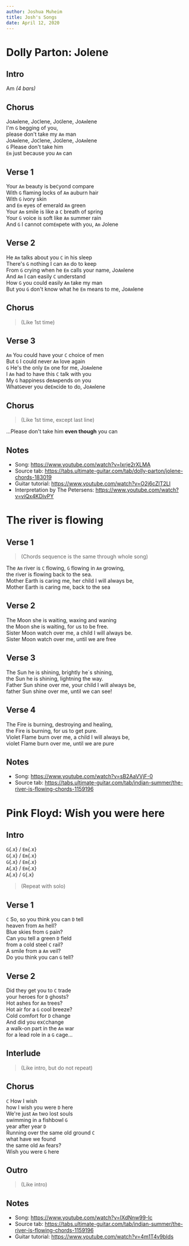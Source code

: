 ```yaml
---
author: Joshua Muheim
title: Josh's Songs
date: April 12, 2020
---
```


# Dolly Parton: Jolene

## Intro

Am _(4 bars)_
 
## Chorus

Jo`Am`lene, Jo`C`lene, Jo`G`lene, Jo`Am`lene  
I'm `G` begging of you,  
please don't take my `Am` man  
Jo`Am`lene, Jo`C`lene, Jo`G`lene, Jo`Am`lene  
`G` Please don't take him  
`Em` just because you `Am` can
 
## Verse 1

Your `Am` beauty is be`C`yond compare  
With `G` flaming locks of `Am` auburn hair  
With `G` ivory skin  
and `Em` eyes of emerald `Am` green  
Your `Am` smile is like a `C` breath of spring  
Your `G` voice is soft like `Am` summer rain  
And `G` I cannot com`Em`pete with you, `Am` Jolene

## Verse 2

He `Am` talks about you `C` in his sleep  
There's `G` nothing I can `Am` do to keep  
From `G` crying when he `Em` calls your name, Jo`Am`lene  
And `Am` I can easily `C` understand  
How `G` you could easily `Am` take my man  
But you `G` don't know what he `Em` means to me, Jo`Am`lene

## Chorus

> (Like 1st time)

## Verse 3

`Am` You could have your `C` choice of men  
But `G` I could never `Am` love again  
`G` He's the only `Em` one for me, Jo`Am`lene  
I `Am` had to have this `C` talk with you  
My `G` happiness de`Am`pends on you  
What`G`ever you de`Em`cide to do, Jo`Am`lene
 
## Chorus

> (Like 1st time, except last line)

...Please don't take him **even though** you can

## Notes

- Song: <https://www.youtube.com/watch?v=Ixrje2rXLMA>
- Source tab: <https://tabs.ultimate-guitar.com/tab/dolly-parton/jolene-chords-183019>
- Guitar tutorial: <https://www.youtube.com/watch?v=O2j6cZlT2LI>
- Interpretation by The Petersens: <https://www.youtube.com/watch?v=viQx4KDivPY>

# The river is flowing

## Verse 1

> (Chords sequence is the same through whole song)

The `Am` river is `C` flowing, `G` flowing in `Am` growing,  
the river is flowing back to the sea.  
Mother Earth is caring me, her child I will always be,  
Mother Earth is caring me, back to the sea
 
## Verse 2

The Moon she is waiting, waxing and waning  
the Moon she is waiting, for us to be free.  
Sister Moon watch over me, a child I will always be.  
Sister Moon watch over me, until we are free  
 
## Verse 3

The Sun he is shining, brightly he´s shining,  
the Sun he is shining, lightning the way.  
Father Sun shine over me, your child I will always be,  
father Sun shine over me, until we can see!  
 
## Verse 4

The Fire is burning, destroying and healing,  
the Fire is burning, for us to get pure.  
Violet Flame burn over me, a child I will always be,  
violet Flame burn over me, until we are pure

## Notes

- Song: <https://www.youtube.com/watch?v=sB2AaVVjF-0>
- Source tab: <https://tabs.ultimate-guitar.com/tab/indian-summer/the-river-is-flowing-chords-1159196>

# Pink Floyd: Wish you were here

## Intro

`G`{.x} / `Em`{.x}  
`G`{.x} / `Em`{.x}  
`G`{.x} / `Em`{.x}  
`A`{.x} / `Em`{.x}  
`A`{.x} / `G`{.x}

> (Repeat with solo)

## Verse 1

`C` So, so you think you can `D` tell  
heaven from `Am` hell?  
Blue skies from `G` pain?  
Can you tell a green `D` field  
from a cold steel `C` rail?  
A smile from a `Am` veil?  
Do you think you can `G` tell?

## Verse 2

Did they get you to `C` trade  
your heroes for `D` ghosts?  
Hot ashes for `Am` trees?  
Hot air for a `G` cool breeze?  
Cold comfort for `D` change  
And did you ex`C`change  
a walk-on part in the `Am` war  
for a lead role in a `G` cage...

## Interlude

> (Like intro, but do not repeat)

## Chorus

`C` How I wish  
how I wish you were `D` here  
We're just `Am` two lost souls  
swimming in a fishbowl `G`  
year after year `D`  
Running over the same old ground `C`  
what have we found  
the same old `Am` fears?  
Wish you were `G` here

## Outro

> (Like intro)

## Notes

- Song: <https://www.youtube.com/watch?v=IXdNnw99-Ic>
- Source tab: <https://tabs.ultimate-guitar.com/tab/indian-summer/the-river-is-flowing-chords-1159196>
- Guitar tutorial: <https://www.youtube.com/watch?v=4m1T4v9bIds>

